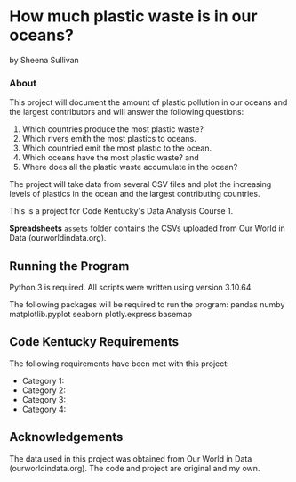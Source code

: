 # How much plastic waste is in our oceans?
by Sheena Sullivan

### About

This project will document the amount of plastic pollution in our oceans and the largest contributors and will answer the following questions:

 1. Which countries produce the most plastic waste? 
 2. Which rivers emith the most plastics to oceans. 
 3. Which countried emit the most plastic to the ocean. 
 4. Which oceans have the most plastic waste? and 
 5. Where does all the plastic waste accumulate in the ocean? 
 
The project will take data from several CSV files and plot the increasing levels of plastics in the ocean and the largest contributing countries.

This is a project for Code Kentucky's Data Analysis Course 1.
 

**Spreadsheets**
`assets` folder contains the CSVs uploaded from Our World in Data (ourworldindata.org).

## Running the Program

Python 3 is required. All scripts were written using version 3.10.64.

The following packages will be required to run the program:
    pandas
    numby
    matplotlib.pyplot
    seaborn
    plotly.express
    basemap

## Code Kentucky Requirements

The following requirements have been met with this project:
* Category 1:
* Category 2:
* Category 3:
* Category 4:

## Acknowledgements

The data used in this project was obtained from Our World in Data (ourworldindata.org). The code and project are original and my own.